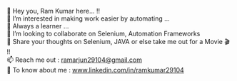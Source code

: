 👋 Hey you, Ram Kumar here... !!    
👀 I’m interested in making work easier by automating ...    
🌱 Always a learner ...    
💞️ I’m looking to collaborate on Selenium, Automation Frameworks    
💬 Share your thoughts on Selenium, JAVA or else take me out for a Movie 🎬 !!    
📫 Reach me out : ramarjun29104@gmail.com    
📄 To know about me : www.linkedin.com/in/ramkumar29104
